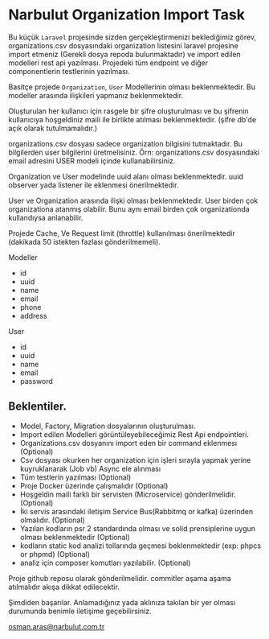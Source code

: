 # Narbulut Organization Import Task

Bu küçük `Laravel` projesinde sizden gerçekleştirmenizi beklediğimiz görev, organizations.csv dosyasındaki organization listesini laravel projesine import etmeniz (Gerekli dosya repoda bulunmaktadır) ve import edilen modelleri rest api yazılması. Projedeki tüm endpoint ve diğer componentlerin testlerinin yazılması.

Basitçe projede `Organization`, `User` Modellerinin olması beklenmektedir. Bu modeller arasında ilişkileri yapmanız beklenmektedir. 

Oluşturulan her kullanıcı için rasgele bir şifre oluşturulması ve bu şifrenin kullanıcıya hoşgeldiniz maili ile birlikte atılması beklenmektedir. (şifre db'de açık olarak tutulmamalıdır.)

organizations.csv dosyası sadece organization bilgisini tutmaktadır. Bu bilgilerden user bilgilerini üretmelisiniz. Örn: organizations.csv dosyasındaki email adresini USER modeli içinde kullanabilirsiniz. 

Organization ve User modelinde uuid alanı olması beklenmektedir. uuid observer yada listener ile eklenmesi önerilmektedir.

User ve Organization arasında ilişki olması beklenmektedir. User birden çok organizationa atanmış olabilir. Bunu aynı email birden çok organizationda kullandıysa anlanabilir.

Projede Cache, Ve Request limit (throttle) kullanılması önerilmektedir (dakikada 50 istekten fazlası gönderilmemeli).

Modeller

 - id
 - uuid
 - name
 - email
 - phone
 - address

User
 - id
 - uuid
 - name
 - email
 - password


## Beklentiler.
- Model, Factory, Migration dosyalarının oluşturulması.
- Import edilen Modelleri görüntüleyebileceğimiz Rest Api endpointleri.
- Organizations.csv dosyanını import eden bir command eklenmesı (Optional)
- Csv dosyası okurken her organization için işleri sırayla yapmak yerine kuyruklanarak (Job vb) Async ele alınması
- Tüm testlerin yazılması (Optional)
- Proje Docker üzerinde çalışmalıdır (Optional)
- Hoşgeldin maili farklı bir servisten (Microservice) gönderilmelidir. (Optional)
- İki servis arasındaki iletişim Service Bus(Rabbitmq or kafka) üzerinden olmalıdır. (Optional)
- Yazılan kodların psr 2 standardında olması ve solid prensiplerine uygun olması beklenmektedir (Optional)
- kodların static kod analizi tollarında geçmesi beklenmektedir (exp: phpcs or phpmd) (Optional)
- analiz için composer komutları yazılabilir. (Optional)


Proje github reposu olarak gönderilmelidir. commitler aşama aşama atılmalıdır akışa dikkat edilecektir.

Şimdiden başarılar. Anlamadığınız yada aklınıza takılan bir yer olması durumunda benimle iletişime geçebilirsiniz.

osman.aras@narbulut.com.tr